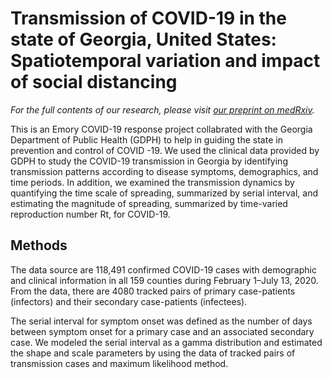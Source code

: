 # Transmission of COVID-19 in the state of Georgia, United States: Spatiotemporal variation and impact of social distancing

*For the full contents of our research, please visit [our preprint on medRxiv](https://www.medrxiv.org/content/10.1101/2020.10.22.20217661v1).*

This is an Emory COVID-19 response project collabrated with the Georgia Department of Public Health (GDPH) to help in guiding the state in prevention and control of COVID -19. We used the clinical data provided by GDPH to study the COVID-19 transmission in Georgia by identifying transmission patterns according to disease symptoms, demographics, and time periods. In addition, we examined the transmission dynamics by quantifying the time scale of spreading, summarized by serial interval, and estimating the magnitude of spreading, summarized by time-varied reproduction number Rt, for COVID-19. 

## Methods

The data source are 118,491 confirmed COVID-19 cases with demographic and clinical information in all 159 counties during February 1–July 13, 2020. From the data, there are 4080 tracked pairs of primary case-patients (infectors) and their secondary case-patients (infectees).

The serial interval for symptom onset was defined as the number of days between symptom onset for a primary case and an associated secondary case. We modeled the serial interval as a gamma distribution and estimated the shape and scale parameters by using the data of tracked pairs of transmission cases and maximum likelihood method.

